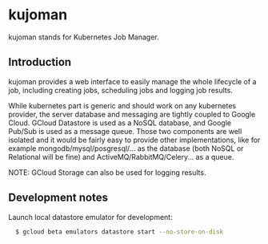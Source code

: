 # kujoman

kujoman stands for Kubernetes Job Manager.

## Introduction

kujoman provides a web interface to easily manage the whole lifecycle of a job,
including creating jobs, scheduling jobs and logging job results.

While kubernetes part is generic and should work on any kubernetes provider,
the server database and messaging are tightly coupled to Google Cloud. GCloud
Datastore is used as a NoSQL database, and Google Pub/Sub is used as a message
queue. Those two components are well isolated and it would be fairly easy
to provide other implementations, like for example mongodb/mysql/posgresql/...
as the database (both NoSQL or Relational will be fine) and ActiveMQ/RabbitMQ/Celery...
as a queue.

NOTE: GCloud Storage can also be used for logging results.



## Development notes

Launch local datastore emulator for development:

```sh
  $ gcloud beta emulators datastore start --no-store-on-disk
```